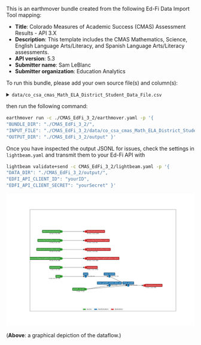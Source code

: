This is an earthmover bundle created from the following Ed-Fi Data Import Tool mapping:
* **Title**: Colorado Measures of Academic Success (CMAS) Assessment Results - API 3.X
* **Description**: This template includes the CMAS Mathematics, Science, English Language Arts/Literacy, and Spanish Language Arts/Literacy assessments. 
* **API version**: 5.3
* **Submitter name**: Sam LeBlanc
* **Submitter organization**: Education Analytics

To run this bundle, please add your own source file(s) and column(s):
<details>
<summary><code>data/co_csa_cmas_Math_ELA_District_Student_Data_File.csv</code></summary>


</details>

then run the following command:
```bash
earthmover run -c ./CMAS_EdFi_3_2/earthmover.yaml -p '{
"BUNDLE_DIR": "./CMAS_EdFi_3_2/",
"INPUT_FILE": "./CMAS_EdFi_3_2/data/co_csa_cmas_Math_ELA_District_Student_Data_File.csv",
"OUTPUT_DIR": "./CMAS_EdFi_3_2/output" }'
```

Once you have inspected the output JSONL for issues, check the settings in `lightbeam.yaml` and transmit them to your Ed-Fi API with
```bash
lightbeam validate+send -c CMAS_EdFi_3_2/lightbeam.yaml -p '{
"DATA_DIR": "./CMAS_EdFi_3_2/output/",
"EDFI_API_CLIENT_ID": "yourID",
"EDFI_API_CLIENT_SECRET": "yourSecret" }'
```

![DAG view of transformations](graph.png)

(**Above**: a graphical depiction of the dataflow.)
